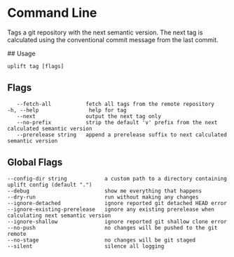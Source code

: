 # Command Line

Tags a git repository with the next semantic version. The next tag is calculated using the conventional commit message from the last commit.

## Usage

```text
uplift tag [flags]
```

## Flags

```text
   --fetch-all           fetch all tags from the remote repository
-h, --help                help for tag
   --next                output the next tag only
   --no-prefix           strip the default 'v' prefix from the next calculated semantic version
   --prerelease string   append a prerelease suffix to next calculated semantic version
```

## Global Flags

```text
--config-dir string            a custom path to a directory containing uplift config (default ".")
--debug                        show me everything that happens
--dry-run                      run without making any changes
--ignore-detached              ignore reported git detached HEAD error
--ignore-existing-prerelease   ignore any existing prerelease when calculating next semantic version
--ignore-shallow               ignore reported git shallow clone error
--no-push                      no changes will be pushed to the git remote
--no-stage                     no changes will be git staged
--silent                       silence all logging
```
